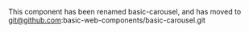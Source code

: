 This component has been renamed basic-carousel, and has moved to
git@github.com:basic-web-components/basic-carousel.git
